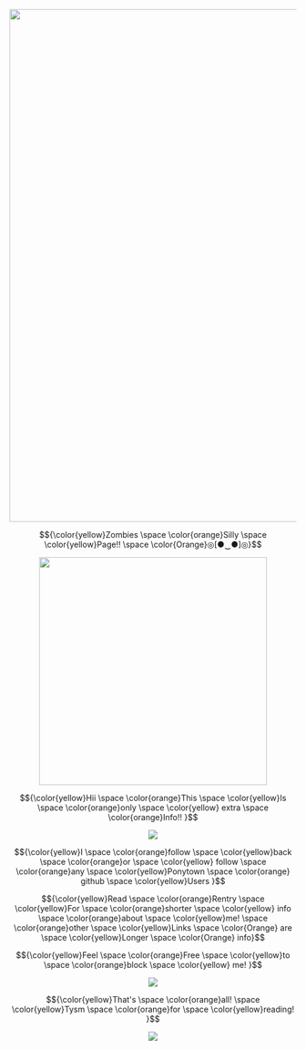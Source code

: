<p align="center">
<img src="https://64.media.tumblr.com/e3e3141265f63481be64b6bd5edc0e28/45a72ed1563bde3a-c3/s1280x1920/9d1de45ad891f331eb4acaa8c0b05e762ae77e2c.gifv" width="900"/>
 
 $${\color{yellow}Zombies \space \color{orange}Silly \space \color{yellow}Page!! \space \color{Orange}◎[●‿●]◎}$$

<p align="center">
<img src="https://cdn.discordapp.com/attachments/1234273549250990172/1255453461659652146/Untitled27_20240626022331.png?ex=667d2fa6&is=667bde26&hm=6457b59b817c3ab5c334b3ecd80a547381b24b2a9fb190f5d259e12696396500&"width="400"/>
  
$${\color{yellow}Hii \space \color{orange}This \space \color{yellow}Is \space \color{orange}only \space \color{yellow} extra \space \color{orange}Info!! }$$

<p align="center">
<img src="https://64.media.tumblr.com/ffb1a71522655051fff2c82ed325fa34/tumblr_inline_p7g2w1He3I1ufb8ej_250.gif"/>

$${\color{yellow}I \space \color{orange}follow \space \color{yellow}back \space \color{orange}or \space \color{yellow} follow \space \color{orange}any \space \color{yellow}Ponytown \space \color{orange} github \space \color{yellow}Users }$$

$${\color{yellow}Read \space \color{orange}Rentry \space \color{yellow}For \space \color{orange}shorter \space \color{yellow} info \space \color{orange}about \space \color{yellow}me! \space \color{orange}other \space \color{yellow}Links \space \color{Orange} are \space \color{yellow}Longer \space \color{Orange} info}$$

$${\color{yellow}Feel \space \color{orange}Free \space \color{yellow}to \space \color{orange}block \space \color{yellow} me! }$$

  <p align="center">
<img src="https://64.media.tumblr.com/f4e07f49ce02cb45cc0f52c56726328b/dc3c2be155d9514b-09/s250x400/d1b335a6bb5a0b29790bdc6ed409eed655881940.gif"/>

$${\color{yellow}That's \space \color{orange}all! \space \color{yellow}Tysm \space \color{orange}for \space \color{yellow}reading! }$$

<p align="center">
<img src="https://64.media.tumblr.com/ffb1a71522655051fff2c82ed325fa34/tumblr_inline_p7g2w1He3I1ufb8ej_250.gif"/>
